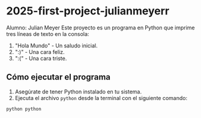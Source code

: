 # 2025-first-project-julianmeyerr
Alumno: Julian Meyer
Este proyecto es un programa en Python que imprime tres líneas de texto en la consola:

1. "Hola Mundo" - Un saludo inicial.
2. ":)" - Una cara feliz.
3. ":(" - Una cara triste.

## Cómo ejecutar el programa

1. Asegúrate de tener Python instalado en tu sistema.
2. Ejecuta el archivo `python` desde la terminal con el siguiente comando:

```bash
python python
